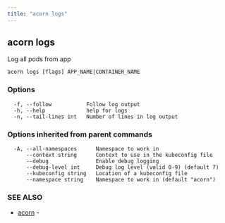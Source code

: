 ```yaml
---
title: "acorn logs"
---
```

## acorn logs

Log all pods from app

```
acorn logs [flags] APP_NAME|CONTAINER_NAME
```

### Options

```
  -f, --follow           Follow log output
  -h, --help             help for logs
  -n, --tail-lines int   Number of lines in log output
```

### Options inherited from parent commands

```
  -A, --all-namespaces      Namespace to work in
      --context string      Context to use in the kubeconfig file
      --debug               Enable debug logging
      --debug-level int     Debug log level (valid 0-9) (default 7)
      --kubeconfig string   Location of a kubeconfig file
      --namespace string    Namespace to work in (default "acorn")
```

### SEE ALSO

* [acorn](acorn.md)	 - 

